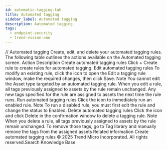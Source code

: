 ```yaml
---
id: automatic-tagging-tab
title: Automated tagging
sidebar_label: Automated tagging
description: Automated tagging
tags:
  - endpoint-security
  - trend-vision-one
---
```


/*<![CDATA[*/ $('#title').html($('meta[name=map-description]').attr('content')); /*]]>*/ Automated tagging Create, edit, and delete your automated tagging rules. The following table outlines the actions available on the Automated tagging screen. Action Description Create automated tagging rules Click + Create rule to create rules for automated tagging. Edit automated tagging rules To modify an existing rule, click the icon to open the Edit a tagging rule window, make the required changes, then click Save. Note You cannot edit the Asset type targeted by an automated tagging rule. When you edit a rule, all tags previously assigned to assets by the rule remain unchanged. Any new tags specified for the rule are assigned to assets the next time the rule runs. Run automated tagging rules Click the icon to immediately run an enabled rule. Note To run a disabled rule, you must first edit the rule and change the status to Enabled. Delete automated tagging rules Click the icon and click Delete in the confirmation window to delete a tagging rule. Note When you delete a rule, all tags previously assigned to assets by the rule remain unchanged. To remove those tags, go to Tag library and manually remove the tags from the assigned assets Related information Create automated tagging rules © 2025 Trend Micro Incorporated. All rights reserved.Search Knowledge Base